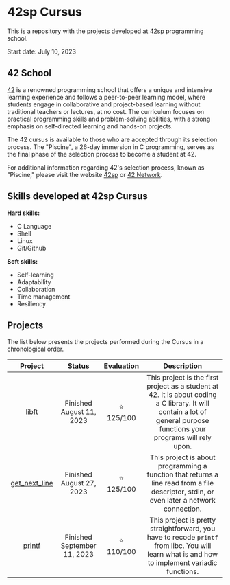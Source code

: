 # 42sp Cursus

This is a repository with the projects developed at [42sp](https://www.42sp.org.br/) programming school.

Start date: July 10, 2023

## 42 School

[42](https://www.42network.org/) is a renowned programming school that offers a unique and intensive learning experience and follows a peer-to-peer learning model, where students engage in collaborative and project-based learning without traditional teachers or lectures, at no cost. The curriculum focuses on practical programming skills and problem-solving abilities, with a strong emphasis on self-directed learning and hands-on projects. 

The 42 cursus is available to those who are accepted through its selection process. The "Piscine", a 26-day immersion in C programming, serves as the final phase of the selection process to become a student at 42.

For additional information regarding 42's selection process, known as "Piscine," please visit the website [42sp](https://www.42sp.org.br/) or [42 Network](https://www.42network.org/).

## Skills developed at 42sp Cursus

**Hard skills:**

- C Language
- Shell
- Linux
- Git/Github

**Soft skills:**

- Self-learning
- Adaptability
- Collaboration
- Time management
- Resiliency

## Projects

The list below presents the projects performed during the Cursus in a chronological order.

| Project  | Status | Evaluation | Description |
| :----: | :----: | :----: | :----: |
| [libft](https://github.com/daniele-frade/42sp-cursus/tree/main/libft)                 | Finished <br> August 11, 2023 | ⭐<br>125/100 | This project is the first project as a student at 42. It is about coding a C library. It will contain a lot of general purpose functions your programs will rely upon. | 
| [get_next_line](https://github.com/daniele-frade/42sp-cursus/tree/main/get_next_line) | Finished <br> August 27, 2023 | ⭐<br>125/100 | This project is about programming a function that returns a line read from a file descriptor, stdin, or even later a network connection. |
| [printf](https://github.com/daniele-frade/42sp-cursus/tree/main/printf)               | Finished <br> September 11, 2023 | ⭐<br>110/100 | This project is pretty straightforward, you have to recode `printf` from libc. You will learn what is and how to implement variadic functions. |
